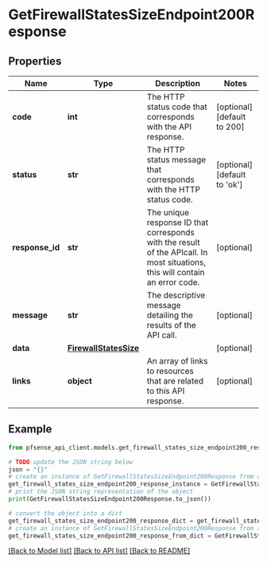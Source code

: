 # GetFirewallStatesSizeEndpoint200Response


## Properties

Name | Type | Description | Notes
------------ | ------------- | ------------- | -------------
**code** | **int** | The HTTP status code that corresponds with the API response. | [optional] [default to 200]
**status** | **str** | The HTTP status message that corresponds with the HTTP status code. | [optional] [default to 'ok']
**response_id** | **str** | The unique response ID that corresponds with the result of the APIcall. In most situations, this will contain an error code. | [optional] 
**message** | **str** | The descriptive message detailing the results of the API call. | [optional] 
**data** | [**FirewallStatesSize**](FirewallStatesSize.md) |  | [optional] 
**links** | **object** | An array of links to resources that are related to this API response. | [optional] 

## Example

```python
from pfsense_api_client.models.get_firewall_states_size_endpoint200_response import GetFirewallStatesSizeEndpoint200Response

# TODO update the JSON string below
json = "{}"
# create an instance of GetFirewallStatesSizeEndpoint200Response from a JSON string
get_firewall_states_size_endpoint200_response_instance = GetFirewallStatesSizeEndpoint200Response.from_json(json)
# print the JSON string representation of the object
print(GetFirewallStatesSizeEndpoint200Response.to_json())

# convert the object into a dict
get_firewall_states_size_endpoint200_response_dict = get_firewall_states_size_endpoint200_response_instance.to_dict()
# create an instance of GetFirewallStatesSizeEndpoint200Response from a dict
get_firewall_states_size_endpoint200_response_from_dict = GetFirewallStatesSizeEndpoint200Response.from_dict(get_firewall_states_size_endpoint200_response_dict)
```
[[Back to Model list]](../README.md#documentation-for-models) [[Back to API list]](../README.md#documentation-for-api-endpoints) [[Back to README]](../README.md)


